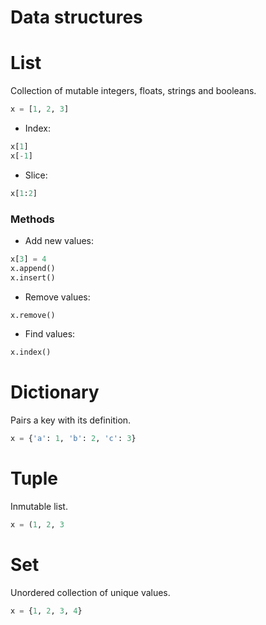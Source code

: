 # Data structures

# List
Collection of mutable integers, floats, strings and booleans.
```python
x = [1, 2, 3]
```
* Index:
```python
x[1]
x[-1]
```
* Slice:
```python
x[1:2] 
```
### Methods
* Add new values:
```python
x[3] = 4
x.append()
x.insert()
```
* Remove values:
```python
x.remove()
```
* Find values:
```python
x.index()
```
# Dictionary
Pairs a key with its definition.
```python
x = {'a': 1, 'b': 2, 'c': 3}
```

# Tuple
Inmutable list.
```python
x = (1, 2, 3
```

# Set
Unordered collection of unique values. 
```python
x = {1, 2, 3, 4}
```
